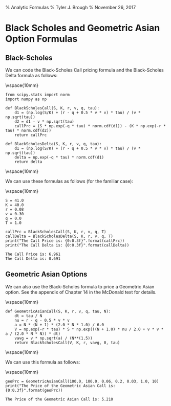 % Analytic Formulas 
% Tyler J. Brough
% November 26, 2017

# Black Scholes and Geometric Asian Option Formulas 

## Black-Scholes

We can code the Black-Scholes Call pricing formula and the Black-Scholes Delta formula as follows:

\vspace{10mm}


~~~~{.python}
from scipy.stats import norm
import numpy as np

def BlackScholesCall(S, K, r, v, q, tau):
	d1 = (np.log(S/K) + (r - q + 0.5 * v * v) * tau) / (v * np.sqrt(tau))
	d2 = d1 - v * np.sqrt(tau)
	callPrc = (S * np.exp(-q * tau) * norm.cdf(d1)) - (K * np.exp(-r * tau) * norm.cdf(d2))
	return callPrc

def BlackScholesDelta(S, K, r, v, q, tau):
	d1 = (np.log(S/K) + (r - q + 0.5 * v * v) * tau) / (v * np.sqrt(tau))
	delta = np.exp(-q * tau) * norm.cdf(d1)
	return delta
~~~~~~~~~~~~~



\vspace{10mm}

We can use these formulas as follows (for the familiar case):

\vspace{10mm}


~~~~{.python}
S = 41.0
K = 40.0
r = 0.08
v = 0.30
q = 0.0
T = 1.0

callPrc = BlackScholesCall(S, K, r, v, q, T)
callDelta = BlackScholesDelta(S, K, r, v, q, T)
print("The Call Price is: {0:0.3f}".format(callPrc))
print("The Call Delta is: {0:0.3f}".format(callDelta))
~~~~~~~~~~~~~

~~~~{.python}
The Call Price is: 6.961
The Call Delta is: 0.691
~~~~~~~~~~~~~



## Geometric Asian Options

We can also use the Black-Scholes formula to price a Geometric Asian option. See the appendix of Chapter 14 in the McDonald text for details. 

\vspace{10mm}


~~~~{.python}
def GeometricAsianCall(S, K, r, v, q, tau, N):
	dt = tau / N 
	nu = r - q - 0.5 * v * v
	a = N * (N + 1) * (2.0 * N * 1.0) / 6.0
	V = np.exp(-r * tau) * S * np.exp(((N + 1.0) * nu / 2.0 + v * v * a / (2.0 * N * N)) * dt)
	vavg = v * np.sqrt(a) / (N**(1.5))
	return BlackScholesCall(V, K, r, vavg, 0, tau)
~~~~~~~~~~~~~



\vspace{10mm}

We can use this formula as follows:

\vspace{10mm}


~~~~{.python}
geoPrc = GeometricAsianCall(100.0, 100.0, 0.06, 0.2, 0.03, 1.0, 10)
print("The Price of the Geometric Asian Call is: {0:0.3f}".format(geoPrc))
~~~~~~~~~~~~~

~~~~{.python}
The Price of the Geometric Asian Call is: 5.210
~~~~~~~~~~~~~



